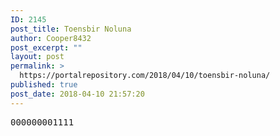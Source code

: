 ```yaml
---
ID: 2145
post_title: Toensbir Noluna
author: Cooper8432
post_excerpt: ""
layout: post
permalink: >
  https://portalrepository.com/2018/04/10/toensbir-noluna/
published: true
post_date: 2018-04-10 21:57:20
---
```

<pre>000000001111</pre>